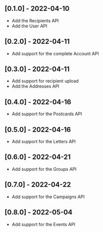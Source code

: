 ## [0.1.0] - 2022-04-10
- Add the Recipients API
- Add the User API

## [0.2.0] - 2022-04-11
- Add support for the complete Account API

## [0.3.0] - 2022-04-11
- Add support for recipient upload
- Add the Addresses API

## [0.4.0] - 2022-04-16
- Add support for the Postcards API

## [0.5.0] - 2022-04-16
- Add support for the Letters API

## [0.6.0] - 2022-04-21
- Add support for the Groups API

## [0.7.0] - 2022-04-22
- Add support for the Campaigns API

## [0.8.0] - 2022-05-04
- Add support for the Events API
